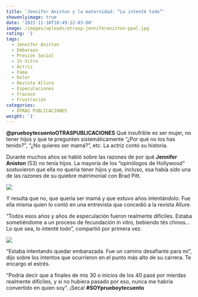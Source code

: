 ```yaml
---
title: 'Jennifer Aniston y la maternidad: “Lo intenté todo”'
showonlyimage: true
date: '2022-11-10T10:49:12-03:00'
image: /images/uploads/otrasp-jenniferaniston-ppal.jpg
rating: '1'
tags:
  - Jennifer Aniston
  - Embarazo
  - Presión Social
  - In Vitro
  - Actriz
  - Fama
  - Dolor
  - Revista Allure
  - Especulaciones
  - Fracaso
  - Frustración
categories:
  - OTRAS PUBLICACIONES
weight: '1'
---
```

**@prueboytecuentoOTRASPUBLICACIONES** Qué insufrible es ser mujer, no tener hijos y que te pregunten sistemáticamente “¿Por qué no los has tenido?”, “¿No quieres ser mamá?”, etc. La actriz contó su historia.

<!--more-->

Durante muchos años se habló sobre las razones de por qué **Jennifer Aniston** (53) no tenía hijos. La mayoría de los “opinólogos de Hollywood” sostuvieron que ella no quería tener hijos y que, incluso, esa había sido una de las razones de su quiebre matrimonial con Brad Pitt.

![](/images/uploads/otrasp-jenniferaniston-ppal.jpg)

Y resulta que no, que quería ser mamá y que estuvo años intentándolo. Fue ella misma quien lo contó en una entrevista que concedió a la revista Allure.

“Todos esos años y años de especulación fueron realmente difíciles. Estaba sometiéndome a un proceso de fecundación in vitro, bebiendo tés chinos… Lo que sea, lo intenté todo”, compartió por primera vez.

![](/images/uploads/otrasp-jenniferaniston-2.jpg)

“Estaba intentando quedar embarazada. Fue un camino desafiante para mí”, dijo sobre los intentos que ocurrieron en el punto más alto de su carrera. Te encargo el estrés.

“Podría decir que a finales de mis 30 o inicios de los 40 pasé por mierdas realmente difíciles, y si no hubiera pasado por eso, nunca me habría convertido en quien soy”. ¡Seca! **\#SOYprueboytecuento**
